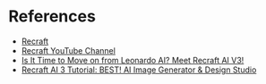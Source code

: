 # References

- [Recraft](https://www.recraft.ai/)
- [Recraft YouTube Channel](https://www.youtube.com/@Recraftai)
- [Is It Time to Move on from Leonardo AI? Meet Recraft AI V3!](https://www.youtube.com/watch?v=nPEXzivlWFs)
- [Recraft AI 3 Tutorial: BEST! AI Image Generator & Design Studio](https://www.youtube.com/watch?v=tVHFSMAnoJI)
